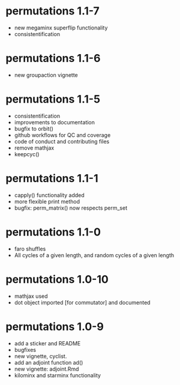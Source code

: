 # permutations 1.1-7

- new megaminx superflip functionality
- consistentification


# permutations 1.1-6

- new groupaction vignette

# permutations 1.1-5

- consistentification
- improvements to documentation
- bugfix to orbit()
- github workflows for QC and coverage
- code of conduct and contributing files
- remove mathjax
- keepcyc()

# permutations 1.1-1

- capply() functionality added
- more flexible print method
- bugfix: perm_matrix() now respects perm_set

# permutations 1.1-0

- faro shuffles
- All cycles of a given length, and random cycles of a given length

# permutations 1.0-10

- mathjax used
- dot object imported [for commutator] and documented

# permutations 1.0-9

- add a sticker and README
- bugfixes
- new vignette, cyclist.
- add an adjoint function ad()
- new vignette: adjoint.Rmd
- kilominx and starminx functionality
